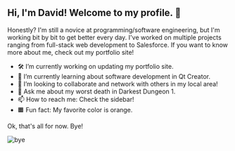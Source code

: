 ## Hi, I'm David! Welcome to my profile. 👋

Honestly? I'm still a novice at programming/software engineering, but I'm working bit by bit to get better every day.
I've worked on multiple projects ranging from full-stack web development to Salesforce. If you want to know more about me, check out my portfolio site!

- 🛠️ I’m currently working on updating my portfolio site.
- 🌱 I’m currently learning about software development in Qt Creator.
- 👯 I’m looking to collaborate and network with others in my local area!
- 💬 Ask me about my worst death in Darkest Dungeon 1.
- 📫 How to reach me: Check the sidebar!
- 🟧 Fun fact: My favorite color is orange.

Ok, that's all for now. Bye!

![bye](bye,gif)



<!--
**ddhuynh/ddhuynh** is a ✨ _special_ ✨ repository because its `README.md` (this file) appears on your GitHub profile.

Here are some ideas to get you started:

- 🔭 I’m currently working on ...
- 🌱 I’m currently learning ...
- 👯 I’m looking to collaborate on ...
- 🤔 I’m looking for help with ...
- 💬 Ask me about ...
- 📫 How to reach me: ...
- 😄 Pronouns: ...
- ⚡ Fun fact: ...
-->

